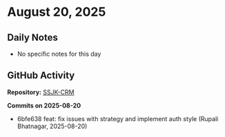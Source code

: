 ﻿# August 20, 2025

## Daily Notes

- No specific notes for this day

## GitHub Activity

**Repository:** [SSJK-CRM](https://github.com/Rupali59/SSJK-CRM)

**Commits on 2025-08-20**
- 6bfe638 feat: fix issues with strategy and implement auth style (Rupali Bhatnagar, 2025-08-20)


